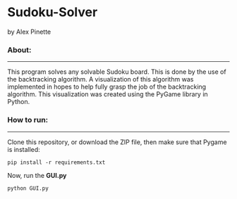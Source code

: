 # Sudoku-Solver

by Alex Pinette


### About:

---

This program solves any solvable Sudoku board. This is done by the use of the backtracking algorithm. A visualization of this algorithm was implemented in hopes to help fully grasp the job of the backtracking algorithm. This visualization was created using the PyGame library in Python.

### How to run:

---

Clone this repository, or download the ZIP file, then make sure that Pygame is installed:

```
pip install -r requirements.txt
```

Now, run the **GUI.py**

```
python GUI.py
```






